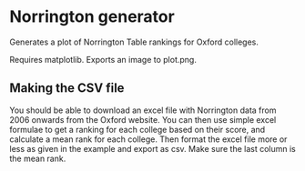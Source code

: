# Norrington generator

Generates a plot of Norrington Table rankings for Oxford colleges.

Requires matplotlib. Exports an image to plot.png.

## Making the CSV file

You should be able to download an excel file with Norrington data from 2006 onwards from the Oxford website.
You can then use simple excel formulae to get a ranking for each college based on their score, and calculate a mean
rank for each college. Then format the excel file more or less as given in the example and export as csv. Make sure the last
column is the mean rank.

